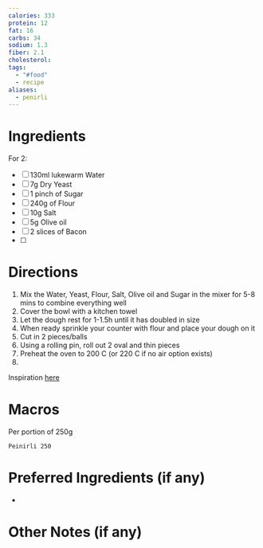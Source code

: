 ```yaml
---
calories: 333
protein: 12
fat: 16
carbs: 34
sodium: 1.3
fiber: 2.1
cholesterol: 
tags:
  - "#food"
  - recipe
aliases:
  - penirli
---
```

# Ingredients
For 2:
- [ ] 130ml lukewarm Water
- [ ] 7g Dry Yeast
- [ ] 1 pinch of Sugar
- [ ] 240g of Flour
- [ ] 10g Salt
- [ ] 5g Olive oil
- [ ] 2 slices of Bacon
- [ ] 

# Directions
1. Mix the Water, Yeast, Flour, Salt, Olive oil and Sugar in the mixer for  5-8 mins to combine everything well
2. Cover the bowl with a kitchen towel
3. Let the dough rest for 1-1.5h until it has doubled in size
4. When ready sprinkle your counter with flour and place your dough on it
5. Cut in 2 pieces/balls
6. Using a rolling pin, roll out 2 oval and thin pieces
7. Preheat the oven to 200 C (or 220 C if no air option exists)
8. 

Inspiration [here](https://akispetretzikis.com/recipe/2925/peinirli) 
# Macros
Per portion of 250g
```foodiary
Peinirli 250
```
# Preferred Ingredients (if any)
- 

# Other Notes (if any)

